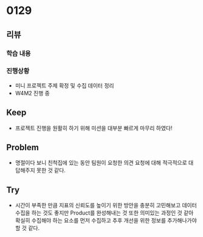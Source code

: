 # 0129
## 리뷰
### 학습 내용
### 진행상황
- 미니 프로젝트 주제 확정 및 수집 데이터 정리
- W4M2 진행 중
## Keep
- 프로젝트 진행을 원활히 하기 위해 미션을 대부분 빠르게 마무리 하였다!
## Problem
- 명절이다 보니 친척집에 있는 동안 팀원이 요청한 의견 요청에 대해 적극적으로 대답해주지 못한 것 같다.
## Try
- 시간이 부족한 만큼 지표의 신뢰도를 높이기 위한 방안을 충분히 고민해보고 데이터 수집을 하는 것도 좋지만 Product를 완성해내는 것 또한 의미있는 과정인 것 같아 확실히 수집해야 하는 요소를 먼저 수집하고 추후 개선을 위한 정보를 추가해나가야 할 것 같다.